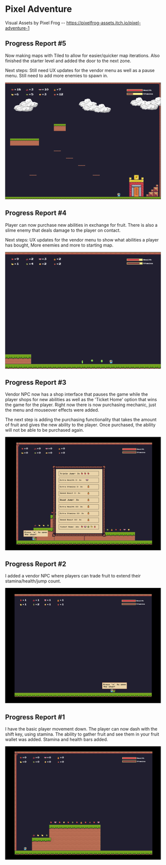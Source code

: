 # Pixel Adventure

Visual Assets by Pixel Frog -- https://pixelfrog-assets.itch.io/pixel-adventure-1

## Progress Report #5

Now making maps with Tiled to allow for easier/quicker map iterations. Also finished the starter level and added the door to the next zone.

Next steps: Still need UX updates for the vendor menu as well as a pause menu. Still need to add more enemies to spawn in.

![Fifth Screenshot](/pics/fifth-screenshot.png)


## Progress Report #4

Player can now purchase new abilities in exchange for fruit. There is also a slime enemy that deals damage to the player on contact.

Next steps: UX updates for the vendor menu to show what abilities a player has bought, More enemies and more to starting map.

![Fourth Screenshot](/pics/fourth-screenshot.png)


## Progress Report #3

Vendor NPC now has a shop interface that pauses the game while the player shops for new abilities as well as the 'Ticket Home' option that wins the game for the player.
Right now there is now purchasing mechanic, just the menu and mouseover effects were added.

The next step is adding the purchasing functionality that takes the amount of fruit and gives the new ability to the player. Once purchased, the ability will not be able to be purchased again.

![Third Screenshot](/pics/third-screenshot.png)


## Progress Report #2

I added a vendor NPC where players can trade fruit to extend their stamina/health/jump count.

![Second Screenshot](/pics/second-screenshot.png)

## Progress Report #1

I have the basic player movement down.
The player can now dash with the shift key, using stamina.
The ability to gather fruit and see them in your fruit wallet was added.
Stamina and health bars added.

![First Screenshot](/pics/first-screenshot.png)
